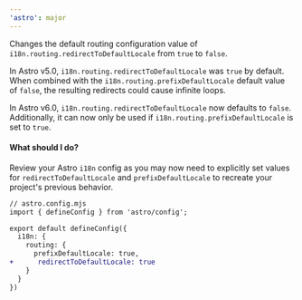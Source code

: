 ```yaml
---
'astro': major
---
```


Changes the default routing configuration value of `i18n.routing.redirectToDefaultLocale` from `true` to `false`.

In Astro v5.0, `i18n.routing.redirectToDefaultLocale` was `true` by default. When combined with the `i18n.routing.prefixDefaultLocale` default value of `false`, the resulting redirects could cause infinite loops.

In Astro v6.0, `i18n.routing.redirectToDefaultLocale` now defaults to `false`. Additionally, it can now only be used if `i18n.routing.prefixDefaultLocale` is set to `true`.

#### What should I do?

Review your Astro `i18n` config as you may now need to explicitly set values for `redirectToDefaultLocale` and `prefixDefaultLocale` to recreate your project's previous behavior.

```diff
// astro.config.mjs
import { defineConfig } from 'astro/config';

export default defineConfig({
  i18n: {
    routing: {
      prefixDefaultLocale: true,
+      redirectToDefaultLocale: true
    }
  }
})
```
